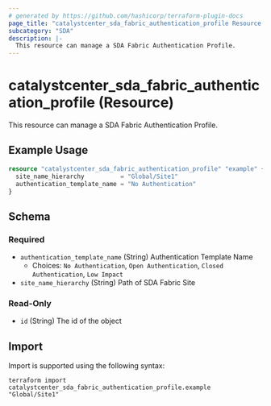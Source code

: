 ```yaml
---
# generated by https://github.com/hashicorp/terraform-plugin-docs
page_title: "catalystcenter_sda_fabric_authentication_profile Resource - terraform-provider-catalystcenter"
subcategory: "SDA"
description: |-
  This resource can manage a SDA Fabric Authentication Profile.
---
```


# catalystcenter_sda_fabric_authentication_profile (Resource)

This resource can manage a SDA Fabric Authentication Profile.

## Example Usage

```terraform
resource "catalystcenter_sda_fabric_authentication_profile" "example" {
  site_name_hierarchy          = "Global/Site1"
  authentication_template_name = "No Authentication"
}
```

<!-- schema generated by tfplugindocs -->
## Schema

### Required

- `authentication_template_name` (String) Authentication Template Name
  - Choices: `No Authentication`, `Open Authentication`, `Closed Authentication`, `Low Impact`
- `site_name_hierarchy` (String) Path of SDA Fabric Site

### Read-Only

- `id` (String) The id of the object

## Import

Import is supported using the following syntax:

```shell
terraform import catalystcenter_sda_fabric_authentication_profile.example "Global/Site1"
```
